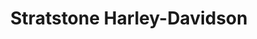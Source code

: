 ---
title: "Stratstone Harley-Davidson"
url: /birmingham/stratstone-harley-davidson/
shop: Motorrad
---